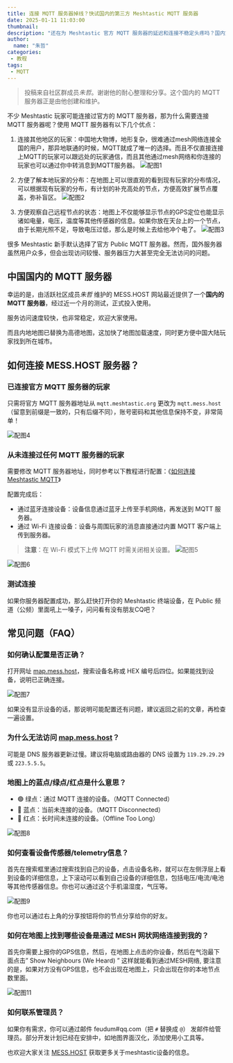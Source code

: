 ```yaml
---
title: 连接 MQTT 服务器掉线？快试国内的第三方 Meshtastic MQTT 服务器
date: 2025-01-11 11:03:00
thumbnail: 
description: "还在为 Meshtastic 官方 MQTT 服务器的延迟和连接不稳定头疼吗？国内第三方服务器 MESS.HOST 正式上线，专为中国玩家优化，速度快、稳定性高，还支持高德地图，让设备管理更方便！"
author:
  name: "朱哲"
categories:
 - 教程
tags:
 - MQTT
---
```


> 投稿来自社区群成员*朱哲*。谢谢他的耐心整理和分享。这个国内的 MQTT 服务器正是由他创建和维护。

不少 Meshtastic 玩家可能连接过官方的 MQTT 服务器，那为什么需要连接 MQTT 服务器呢？使用 MQTT 服务器有以下几个优点：

1. 连接其他地区的玩家：中国地大物博，地形复杂，很难通过mesh网络连接全国的用户，那异地联通的时候，MQTT就成了唯一的选择。而且不仅直接连接上MQTT的玩家可以跟远处的玩家通信，而且其他通过mesh网络和你连接的玩家也可以通过你中转消息到MQTT服务器。
  ![配图1](./how-to-connect-to-messhost-third-party-china-mqtt-server/1.webp)

1. 方便了解本地玩家的分布：在地图上可以很直观的看到现有玩家的分布情况，可以根据现有玩家的分布，有计划的补充高处的节点，方便高效扩展节点覆盖，弥补盲区。
  ![配图2](./how-to-connect-to-messhost-third-party-china-mqtt-server/2.webp)

1. 方便观察自己远程节点的状态：地图上不仅能够显示节点的GPS定位也能显示诸如电量，电压，温度等其他传感器的信息。如果你放在天台上的一个节点，由于长期光照不足，导致电压过低，那么是时候上去给他冲个电了。
  ![配图3](./how-to-connect-to-messhost-third-party-china-mqtt-server/3.webp)

很多 Meshtastic 新手默认选择了官方 Public MQTT 服务器。然而，国外服务器虽然用户众多，但会出现访问较慢、服务器压力大甚至完全无法访问的问题。

## 中国国内的 MQTT 服务器

幸运的是，由活跃社区成员*朱哲* 维护的 MESS.HOST 网站最近提供了一个**国内的 MQTT 服务器**，经过近一个月的测试，正式投入使用。

服务访问速度较快，也非常稳定，欢迎大家使用。

而且内地地图已替换为高德地图，这加快了地图加载速度，同时更方便中国大陆玩家找到所在城市。

## 如何连接 MESS.HOST 服务器？

### 已连接官方 MQTT 服务器的玩家

只需将官方 MQTT 服务器地址从 `mqtt.meshtastic.org` 更改为 `mqtt.mess.host`（留意到前缀是一致的，只有后缀不同），账号密码和其他信息保持不变，非常简单！

![配图4](./how-to-connect-to-messhost-third-party-china-mqtt-server/4.webp)

### 从未连接过任何 MQTT 服务器的玩家

需要修改 MQTT 服务器地址，同时参考以下教程进行配置：《[如何连接 Meshtastic MQTT](/how-to-connect-meshtastic-mqtt/)》

配置完成后：
- 通过蓝牙连接设备：设备信息通过蓝牙上传至手机网络，再发送到 MQTT 服务器。
- 通过 Wi-Fi 连接设备：设备与周围玩家的消息直接通过内置 MQTT 客户端上传到服务器。

> **注意**：在 Wi-Fi 模式下上传 MQTT 时需关闭相关设置。
> ![配图5](./how-to-connect-to-messhost-third-party-china-mqtt-server/5.webp)

![配图6](./how-to-connect-to-messhost-third-party-china-mqtt-server/6.webp)

### 测试连接

如果你服务器配置成功，那么赶快打开你的 Meshtastic 终端设备，在 Public 频道（公频）里面吼上一嗓子，问问看有没有朋友CQ吧？

## 常见问题（FAQ）

### 如何确认配置是否正确？
打开网址 [map.mess.host](https://map.mess.host)，搜索设备名称或 HEX 编号后四位。如果能找到设备，说明已正确连接。

![配图7](./how-to-connect-to-messhost-third-party-china-mqtt-server/7.webp)

如果没有显示设备的话，那说明可能配置还有问题，建议返回之前的文章，再检查一遍设置。

### 为什么无法访问 [map.mess.host](https://map.mess.host)？

可能是 DNS 服务器更新过慢。建议将电脑或路由器的 DNS 设置为 `119.29.29.29` 或 `223.5.5.5`。

### 地图上的蓝点/绿点/红点是什么意思？

- 🟢 绿点：通过 MQTT 连接的设备。（MQTT Connected）
- 🔵 蓝点：当前未连接的设备。（MQTT Disconnected）
- 🔴 红点：长时间未连接的设备。（Offline Too Long）

![配图8](./how-to-connect-to-messhost-third-party-china-mqtt-server/8.webp)

### 如何查看设备传感器/telemetry信息？

首先在搜索框里通过搜索找到自己的设备，点击设备名称，就可以在左侧浮层上看到设备的详细信息，上下滚动可以看到自己设备的详细信息，包括电压/电流/电池等其他传感器信息。你也可以通过这个手机温湿度，气压等。

![配图9](./how-to-connect-to-messhost-third-party-china-mqtt-server/9.webp)

你也可以通过右上角的分享按钮将你的节点分享给你的好友。

### 如何在地图上找到哪些设备是通过 MESH 网状网络连接到我的？

首先你需要上报你的GPS信息，然后，在地图上点击的你设备，然后在气泡最下面点击” Show Neighbours (We Heard) ” 这样就能看到通过MESH网络, 要注意的是，如果对方没有GPS信息，也不会出现在地图上，只会出现在你的本地节点数里面。

![配图11](./how-to-connect-to-messhost-third-party-china-mqtt-server/11.webp)

### 如何联系管理员？

如果你有需求，你可以通过邮件 feudum#qq.com（把 `#` 替换成 `@`） 发邮件给管理员。部分开发计划已经在安排中，如地图界面汉化，添加使用小工具等。

也欢迎大家关注 [MESS.HOST](https://www.mess.host) 获取更多关于meshtastic设备的信息。
